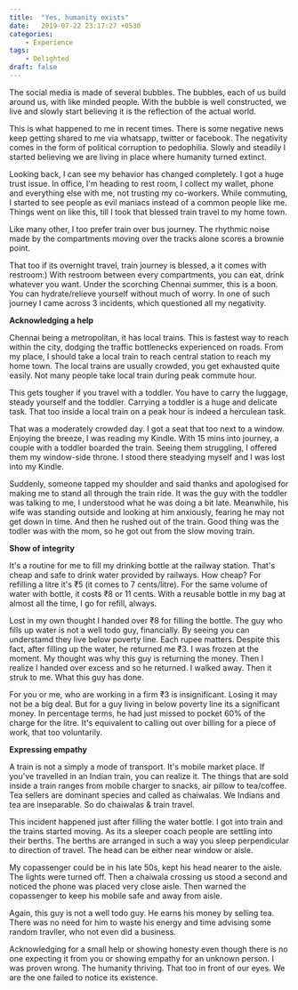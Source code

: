 ```yaml
---
title:  "Yes, humanity exists"
date:   2019-07-22 23:17:27 +0530
categories:
    - Experience
tags:
    - Delighted
draft: false
---
```


The social media is made of several bubbles. The bubbles, each of us build around us, with like minded people. With the bubble is well constructed, we live and slowly start believing it is the reflection of the actual world.

This is what happened to me in recent times. There is some negative news keep getting shared to me via whatsapp, twitter or facebook. The negativity comes in the form of political corruption to pedophilia. Slowly and steadily I started believing we are living in place where humanity turned extinct.

Looking back, I can see my behavior has changed completely. I got a huge trust issue. In office, I'm heading to rest room, I collect my wallet, phone and everything else with me, not trusting my co-workers. While commuting, I started to see people as evil maniacs instead of a common people like me. Things went on like this, till I took that blessed train travel to my home town.

[comment]: <> (Returning the change, voluntarily)
Like many other, I too prefer train over bus journey. The rhythmic noise made by the compartments moving over the tracks alone scores a brownie point.

That too if its overnight travel, train journey is blessed, a it comes with restroom:) With restroom between every compartments, you can eat, drink whatever you want. Under the scorching Chennai summer, this is a boon. You can hydrate/relieve yourself without much of worry. In one of such journey I came across 3 incidents, which questioned all my negativity.

[comment]: <> (New dad acknowledging me for letting him to take my seat)

**Acknowledging a help**

Chennai being a metropolitan, it has local trains. This is fastest way to reach within the city, dodging the traffic bottlenecks experienced on roads. From my place, I should take a local train to reach central station to reach my home town. The local trains are usually crowded, you get exhausted quite easily. Not many people take local train during peak commute hour.

This gets tougher if you travel with a toddler. You have to carry the luggage, steady yourself and the toddler. Carrying a toddler is a huge and delicate task. That too inside a local train on a peak hour is indeed a herculean task.

That was a moderately crowded day. I got a seat that too next to a window. Enjoying the breeze, I was reading my Kindle. With 15 mins into journey, a couple with a toddler boarded the train. Seeing them struggling, I offered them my window-side throne. I stood there steadying myself and I was lost into my Kindle.

Suddenly, someone tapped my shoulder and said thanks and apologised for making me to stand all through the train ride. It was the guy with the toddler was talking to me, I understood what he was doing a bit late. Meanwhile, his wife was standing outside and looking at him anxiously, fearing he may not get down in time. And then he rushed out of the train. Good thing was the todler was with the mom, so he got out from the slow moving train.

 **Show of integrity**

It's a routine for me to fill my drinking bottle at the railway station. That's cheap and safe to drink water provided by railways. How cheap? For refilling a litre it's ₹5 (it comes to 7 cents/litre). For the same volume of water with bottle, it costs ₹8 or 11 cents. With a reusable bottle in my bag at almost all the time, I go for refill, always.

Lost in my own thought  I handed over ₹8 for filling the bottle. The guy who fills up water is not a well todo guy, financially. By seeing you can understamd they live below poverty line. Each rupee matters. Despite this fact, after filling up the water, he returned me ₹3. I was frozen at the moment. My thought was why this guy is returning the money. Then I realize I handed over excess and so he returned. I walked away. Then it struk to me. What this guy has done.

For you or me, who are working in a firm ₹3 is insignificant. Losing it may not be a big deal. But for a guy living in below poverty line its a significant money. In percentage terms, he had just missed to pocket 60% of the charge for the litre. It's equivalent to calling out over billing for a piece of work, that too voluntarily.

[comment]: <> (Chaiwala asking co-passenger to keep his phone safe)
**Expressing empathy**

A train is not a simply a mode of transport. It's mobile market place. If you've travelled in an Indian train, you can realize it. The things that are sold inside a train ranges from mobile charger to snacks, air pillow to tea/coffee. Tea sellers are dominant species and called as chaiwalas. We Indians and tea are inseparable. So do chaiwalas & train travel.

This incident happened just after filling the water bottle. I got into train and the trains started moving. As its a sleeper coach people are settling into their berths. The berths are arranged in such a way you sleep perpendicular to direction of travel. The head can be either near window or aisle.

My copassenger could be in his late 50s, kept his head nearer to the aisle. The lights were turned off. Then a chaiwala crossing us stood a second and noticed the phone was placed very close aisle. Then warned the copassenger to keep his mobile safe and away from aisle.

Again, this guy is not a well todo guy. He earns his money by selling tea. There was no need for him to waste his energy and time advising some random travller, who not even did a business.

Acknowledging for a small help or showing honesty even though there is no one expecting it from you or showing empathy for an unknown person. I was proven wrong. The humanity thriving. That too in front of our eyes. We are the one failed to notice its existence.

